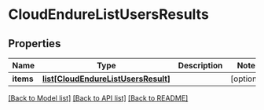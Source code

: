 # CloudEndureListUsersResults

## Properties
Name | Type | Description | Notes
------------ | ------------- | ------------- | -------------
**items** | [**list[CloudEndureListUsersResult]**](CloudEndureListUsersResult.md) |  | [optional]

[[Back to Model list]](API_README.md#documentation-for-models) [[Back to API list]](API_README.md#documentation-for-api-endpoints) [[Back to README]](API_README.md)

